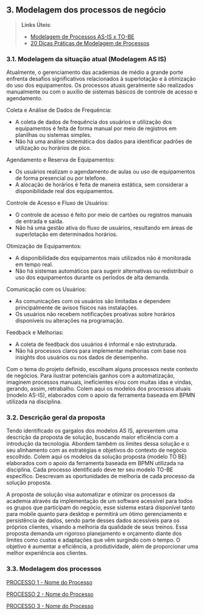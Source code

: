 ## 3. Modelagem dos processos de negócio


> **Links Úteis**:
> - [Modelagem de Processos AS-IS x TO-BE](https://dheka.com.br/modelagem-as-is-to-be/)
> - [20 Dicas Práticas de Modelagem de Processos](https://dheka.com.br/20-dicas-praticas-de-modelagem-de-processos/)

### 3.1. Modelagem da situação atual (Modelagem AS IS)

Atualmente, o gerenciamento das academias de médio a grande porte enfrenta desafios significativos relacionados à superlotação e à otimização do uso dos equipamentos. Os processos atuais geralmente são realizados manualmente ou com o auxílio de sistemas básicos de controle de acesso e agendamento.

Coleta e Análise de Dados de Frequência:
- A coleta de dados de frequência dos usuários e utilização dos equipamentos é feita de forma manual por meio de registros em planilhas ou sistemas simples.
- Não há uma análise sistemática dos dados para identificar padrões de utilização ou horários de pico.

Agendamento e Reserva de Equipamentos:
- Os usuários realizam o agendamento de aulas ou uso de equipamentos de forma presencial ou por telefone.
- A alocação de horários é feita de maneira estática, sem considerar a disponibilidade real dos equipamentos.

Controle de Acesso e Fluxo de Usuários:
- O controle de acesso é feito por meio de cartões ou registros manuais de entrada e saída.
- Não há uma gestão ativa do fluxo de usuários, resultando em áreas de superlotação em determinados horários.

Otimização de Equipamentos:
- A disponibilidade dos equipamentos mais utilizados não é monitorada em tempo real.
- Não há sistemas automáticos para sugerir alternativas ou redistribuir o uso dos equipamentos durante os períodos de alta demanda.

Comunicação com os Usuários:
- As comunicações com os usuários são limitadas e dependem principalmente de avisos físicos nas instalações.
- Os usuários não recebem notificações proativas sobre horários disponíveis ou alterações na programação.

Feedback e Melhorias:
- A coleta de feedback dos usuários é informal e não estruturada.
- Não há processos claros para implementar melhorias com base nos insights dos usuários ou nos dados de desempenho.


Com o tema do projeto definido, escolham alguns processos neste contexto de negócios. Para ilustrar potenciais ganhos com a automatização, imaginem processos manuais, ineficientes e/ou com muitas idas e vindas, gerando, assim, retrabalho.
Colem aqui os modelos dos processos atuais (modelo AS-IS), elaborados com o apoio da ferramenta baseada em BPMN utilizada na disciplina.

### 3.2. Descrição geral da proposta

Tendo identificado os gargalos dos modelos AS IS, apresentem uma descrição da proposta de solução, buscando maior eficiência com a introdução da tecnologia. Abordem também os limites dessa solução e o seu alinhamento com as estratégias e objetivos do contexto de negócio escolhido. 
Colem aqui os modelos da solução proposta (modelo TO BE) elaborados com o apoio da ferramenta baseada em BPMN utilizada na disciplina.
Cada processo identificado deve ter seu modelo TO-BE específico. Descrevam as oportunidades de melhoria de cada processo da solução proposta.

A proposta de solução visa automatizar e otimizar os processos da academia através da
implementação de um software acessível para todos os grupos que participam do negócio,
esse sistema estará disponível tanto para mobile quanto para desktop e permitirá um ótimo
gerenciamento e persistência de dados, sendo parte desses dados acessíveis para os próprios
clientes, visando a melhoria da qualidade de seus treinos.
Essa proposta demanda um rigoroso planejamento e orçamento diante dos limites como
custos e adaptações que vêm surgindo com o tempo.
O objetivo é aumentar a eficiência, a produtividade, além de proporcionar uma melhor
experiência aos clientes.

### 3.3. Modelagem dos processos

[PROCESSO 1 - Nome do Processo](./processos/processo-1-nome-do-processo.md "Detalhamento do Processo 1.")

[PROCESSO 2 - Nome do Processo](./processos/processo-2-nome-do-processo.md "Detalhamento do Processo 2.")

[PROCESSO 3 - Nome do Processo](./processos/processo-3-nome-do-processo.md "Detalhamento do Processo 3.")
